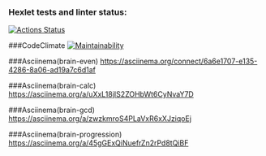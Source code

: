### Hexlet tests and linter status:
[![Actions Status](https://github.com/DariaChadina/python-project-49/workflows/hexlet-check/badge.svg)](https://github.com/DariaChadina/python-project-49/actions)

###CodeClimate
[![Maintainability](https://api.codeclimate.com/v1/badges/975bf847bce2e1faa890/maintainability)](https://codeclimate.com/github/DariaChadina/python-project-49/maintainability)

###Asciinema(brain-even)
https://asciinema.org/connect/6a6e1707-e135-4286-8a06-ad19a7c6d1af

###Asciinema(brain-calc)
https://asciinema.org/a/uXxL18jIS2ZOHbWt6CyNvaY7D

###Asciinema(brain-gcd)
https://asciinema.org/a/zwzkmroS4PLaVxR6xXJziqoEj

###Asciinema(brain-progression)
https://asciinema.org/a/45gGExQiNuefrZn2rPd8tQiBF
